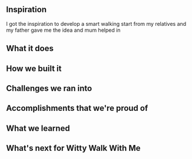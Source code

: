## Inspiration
I got the inspiration to develop a smart walking start from my relatives and my father gave me the idea and mum helped in 
## What it does

## How we built it

## Challenges we ran into

## Accomplishments that we're proud of

## What we learned

## What's next for Witty Walk With Me
